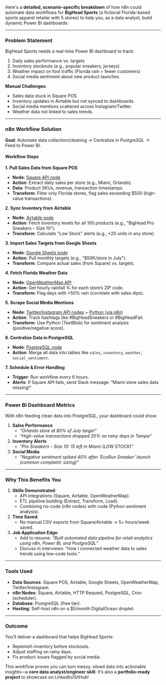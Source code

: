 Here's a **detailed, scenario-specific breakdown** of how n8n could automate data workflows for **BigHead Sports** (a fictional Florida-based sports apparel retailer with 5 stores) to help you, as a data analyst, build dynamic Power BI dashboards:

---

### **Problem Statement**  
BigHead Sports needs a real-time Power BI dashboard to track:  
1. Daily sales performance vs. targets  
2. Inventory stockouts (e.g., popular sneakers, jerseys)  
3. Weather impact on foot traffic (Florida rain = fewer customers)  
4. Social media sentiment about new product launches  

**Manual Challenges**:  
- Sales data stuck in Square POS.  
- Inventory updates in Airtable but not synced to dashboards.  
- Social media mentions scattered across Instagram/Twitter.  
- Weather data not linked to sales trends.  

---

### **n8n Workflow Solution**  
**Goal**: Automate data collection/cleaning → Centralize in PostgreSQL → Feed to Power BI.  

#### **Workflow Steps**  
**1. Pull Sales Data from Square POS**  
- **Node**: [Square API node](https://docs.n8n.io/integrations/nodes/n8n-nodes-base.square/)  
- **Action**: Extract daily sales per store (e.g., Miami, Orlando).  
- **Data**: Product SKUs, revenue, transaction timestamps.  
- **Transform**: Filter only Florida stores, flag sales exceeding $500 (high-value transactions).  

**2. Sync Inventory from Airtable**  
- **Node**: [Airtable node](https://docs.n8n.io/integrations/nodes/n8n-nodes-base.airtable/)  
- **Action**: Fetch inventory levels for all 100 products (e.g., "BigHead Pro Sneakers – Size 10").  
- **Transform**: Calculate "Low Stock" alerts (e.g., <20 units in any store).  

**3. Import Sales Targets from Google Sheets**  
- **Node**: [Google Sheets node](https://docs.n8n.io/integrations/nodes/n8n-nodes-base.googleSheets/)  
- **Action**: Pull monthly targets (e.g., "$50K/store in July").  
- **Transform**: Compare actual sales (from Square) vs. targets.  

**4. Fetch Florida Weather Data**  
- **Node**: [OpenWeatherMap API](https://docs.n8n.io/integrations/nodes/n8n-nodes-base.httpRequest/)  
- **Action**: Get hourly rainfall % for each store’s ZIP code.  
- **Transform**: Flag days with >50% rain (correlate with sales dips).  

**5. Scrape Social Media Mentions**  
- **Node**: [Twitter/Instagram API nodes](https://docs.n8n.io/integrations/nodes/n8n-nodes-base.twitter/) + [Python (via n8n)](https://docs.n8n.io/integrations/nodes/n8n-nodes-base.executeCommand/)  
- **Action**: Track hashtags like #BigHeadSneakers or #BigHeadFail.  
- **Transform**: Use Python (TextBlob) for sentiment analysis (positive/negative score).  

**6. Centralize Data in PostgreSQL**  
- **Node**: [PostgreSQL node](https://docs.n8n.io/integrations/nodes/n8n-nodes-base.postgres/)  
- **Action**: Merge all data into tables like `sales`, `inventory`, `weather`, `social_sentiment`.  

**7. Schedule & Error Handling**  
- **Trigger**: Run workflow every 6 hours.  
- **Alerts**: If Square API fails, send Slack message: “Miami store sales data missing!”  

---

### **Power BI Dashboard Metrics**  
With n8n feeding clean data into PostgreSQL, your dashboard could show:  
1. **Sales Performance**  
   - *"Orlando store at 80% of July target"*  
   - *"High-value transactions dropped 20% on rainy days in Tampa"*  
2. **Inventory Alerts**  
   - *"Pro Sneakers – Size 10: 15 left in Miami (LOW STOCK)"*  
3. **Social Media**  
   - *"Negative sentiment spiked 40% after 'EcoRun Sneaker' launch (common complaint: sizing)"*  

---

### **Why This Benefits You**  
1. **Skills Demonstrated**:  
   - API integrations (Square, Airtable, OpenWeatherMap).  
   - ETL pipeline building (Extract, Transform, Load).  
   - Combining no-code (n8n nodes) with code (Python sentiment analysis).  
2. **Time Saved**:  
   - No manual CSV exports from Square/Airtable → 5+ hours/week saved.  
3. **Job Application Edge**:  
   - Add to resume: *“Built automated data pipeline for retail analytics using n8n, Power BI, and PostgreSQL”*  
   - Discuss in interviews: “How I connected weather data to sales trends using low-code tools.”  

---

### **Tools Used**  
- **Data Sources**: Square POS, Airtable, Google Sheets, OpenWeatherMap, Twitter/Instagram.  
- **n8n Nodes**: Square, Airtable, HTTP Request, PostgreSQL, Cron (scheduler).  
- **Database**: PostgreSQL (free tier).  
- **Hosting**: Self-host n8n on a $5/month DigitalOcean droplet.  

---

### **Outcome**  
You’ll deliver a dashboard that helps BigHead Sports:  
- Replenish inventory before stockouts.  
- Adjust staffing on rainy days.  
- Fix product issues flagged by social media.  

This workflow proves you can turn messy, siloed data into actionable insights—a **core data analyst/engineer skill**. It’s also a **portfolio-ready project** to showcase on LinkedIn/GitHub!
